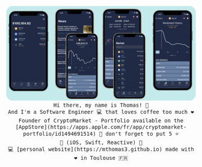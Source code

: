 <p align="center">
  <img src="CryptoMarket-App.png" width="750px">
  <br>
  <samp>
    Hi there, my name is Thomas! 👋 <br>
    And I'm a Software Engineer 💻 that loves coffee too much ❤️ <br>
    Founder of CryptoMarket - Portfolio available on the [AppStore](https://apps.apple.com/fr/app/cryptomarket-portfolio/id1494691514)
    🚀 don't forget to put 5 ⭐️ <br>
    🍏 (iOS, Swift, Reactive) 🍏 <br>
    💻 [personal website](https://mthomas3.github.io) made with ❤️ in Toulouse 🇫🇷
  </samp>
</p>




<!--
**Mthomas3/mthomas3** is a ✨ _special_ ✨ repository because its `README.md` (this file) appears on your GitHub profile.

Here are some ideas to get you started:

- 🔭 I’m currently working on ...
- 🌱 I’m currently learning ...
- 👯 I’m looking to collaborate on ...
- 🤔 I’m looking for help with ...
- 💬 Ask me about ...
- 📫 How to reach me: ...
- 😄 Pronouns: ...
- ⚡ Fun fact: ...
-->
